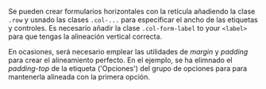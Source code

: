 Se pueden crear formularios horizontales con la retícula añadiendo la clase <code>.row</code> y usnado las clases <code>.col-...</code> para especificar el ancho de las etiquetas y controles. Es necesario añadir la clase <code>.col-form-label</code> to your `<label>` para que tengas la alineación vertical correcta.

En ocasiones, será necesario emplear las utilidades de _margin_ y _padding_ para crear el alineamiento perfecto. En el ejemplo, se ha elimnado el _padding-top_ de la etiqueta ('Opciones') del grupo de opciones para para mantenerla alineada con la primera opción.
